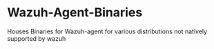 # Wazuh-Agent-Binaries
Houses Binaries for Wazuh-agent for various distributions not natively supported by wazuh

